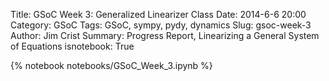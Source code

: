 Title: GSoC Week 3: Generalized Linearizer Class
Date: 2014-6-6 20:00
Category: GSoC
Tags: GSoC, sympy, pydy, dynamics
Slug: gsoc-week-3
Author: Jim Crist
Summary: Progress Report, Linearizing a General System of Equations
isnotebook: True

{% notebook notebooks/GSoC_Week_3.ipynb %}

